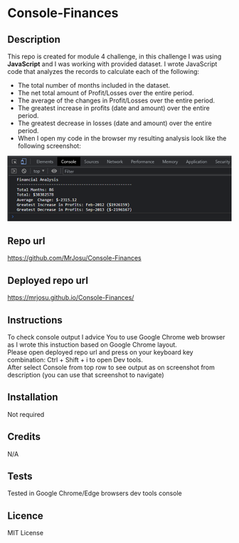 # Console-Finances

## Description


This repo is created for module 4 challenge, in this challenge I was using <b>JavaScript</b> and I was working with provided dataset.
I wrote JavaScript code that analyzes the records to calculate each of the following:
<ul>
<li>The total number of months included in the dataset.

<li>The net total amount of Profit/Losses over the entire period.

<li>The average of the changes in Profit/Losses over the entire period.

<li>The greatest increase in profits (date and amount) over the entire period.

<li>The greatest decrease in losses (date and amount) over the entire period.

<li>When I open my code in the browser my resulting analysis look like the following screenshot:
</ul>

![image](./images/console.png)

## Repo url

https://github.com/MrJosu/Console-Finances

## Deployed repo url

https://mrjosu.github.io/Console-Finances/

## Instructions

To check console output I advice You to use Google Chrome web browser as I wrote this instuction based on Google Chrome layout.
<br>Please open deployed repo url and press on your keyboard key combination: Ctrl + Shift + i to open Dev tools. 
<br>After select Console from top row to see output as on screenshot from description (you can use that screenshot to navigate)

## Installation

Not required

## Credits

N/A

## Tests

Tested in Google Chrome/Edge browsers dev tools console

## Licence

MIT License